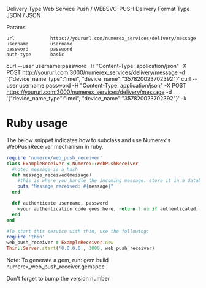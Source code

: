 Delivery Type 		Web Service Push / WEBSVC-PUSH
Delivery Format 	Type JSON / JSON

Params

	url				https://yoururl.com/numerex_services/delivery/message
	username	 	username
	password 		password
	auth-type 		basic

curl --user username:password -H "Content-Type: application/json" -X POST http://yoururl.com:3000/numerex_services/delivery/message -d '{"device_name_type":"imei", "device_name":"357820023702392"}'
curl --user username:password -H "Content-Type: application/json" -X POST https://yoururl.com:3000/numerex_services/delivery/message -d '{"device_name_type":"imei", "device_name":"357820023702392"}' -k

Ruby usage
=============

The below snippet indicates how to subclass and use Numerex's WebPushReceiver mechanism in ruby.

```ruby
require 'numerex/web_push_receiver'
class ExampleReceiver < Numerex::WebPushReceiver
  #note: message is a hash
  def message_received(message)
    #this is where you handle the incoming message. store it in a database, process it, whatever.
    puts "Message received: #{message}"
  end

  def authenticate username, password
    <your authentication code goes here, return true if authenticated, false otherwise>
  end
end

#To start this service with thin, use the following:
require 'thin'
web_push_receiver = ExampleReceiver.new
Thin::Server.start('0.0.0.0', 3000, web_push_receiver)
```

Note: To generate a gem, run:
gem build numerex_web_push_receiver.gemspec

Don't forget to bump the version number
